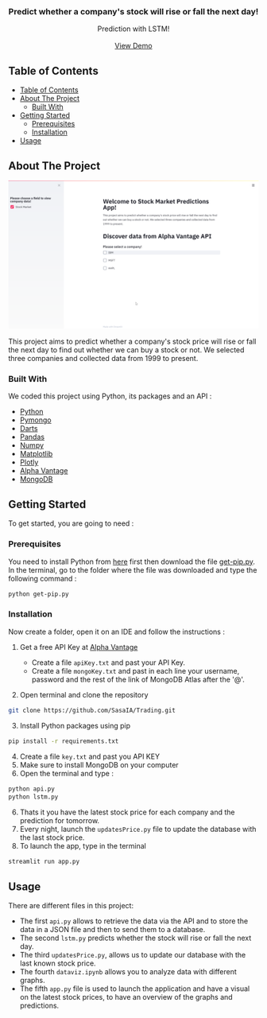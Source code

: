 <br />
<p align="center">
  <h3 align="center">Predict whether a company's stock will rise or fall the next day!</h3>

  <p align="center">
    Prediction with LSTM!
    <br />
    <br />
    <a href="https://github.com/othneildrew/Best-README-Template">View Demo</a>
</p>

<!-- TABLE OF CONTENTS -->
## Table of Contents

- [Table of Contents](#table-of-contents)
- [About The Project](#about-the-project)
  - [Built With](#built-with)
- [Getting Started](#getting-started)
  - [Prerequisites](#prerequisites)
  - [Installation](#installation)
- [Usage](#usage)

<!-- ABOUT THE PROJECT -->
## About The Project

![App Page](appPage.png)

This project aims to predict whether a company's stock price will rise or fall the next day to find out whether we can buy a stock or not. We selected three companies and collected data from 1999 to present.

### Built With
We coded this project using Python, its packages and an API :

* [Python](https://www.python.org)
* [Pymongo](https://pymongo.readthedocs.io/en/stable/)
* [Darts](https://unit8co.github.io/darts/)
* [Pandas](https://pandas.pydata.org/)
* [Numpy](https://numpy.org/)
* [Matplotlib](https://matplotlib.org/)
* [Plotly](https://plotly.com/python/)
* [Alpha Vantage](https://www.alphavantage.co/)
* [MongoDB](https://docs.mongodb.com/)

<!-- GETTING STARTED -->
## Getting Started

To get started, you are going to need :

### Prerequisites

You need to install Python from [here](https://www.python.org/downloads/) first then download the file [get-pip.py](https://bootstrap.pypa.io/get-pip.py). In the terminal, go to the folder where the file was downloaded and type the following command :

```sh
python get-pip.py
```

### Installation

Now create a folder, open it on an IDE and follow the instructions :

1. Get a free API Key at [Alpha Vantage](https://www.alphavantage.co)

      - Create a file `apiKey.txt` and past your API Key.
      - Create a file `mongoKey.txt` and past in each line your username, password and the rest of the link of MongoDB Atlas after the '@'.

2. Open terminal and clone the repository
```sh
git clone https://github.com/SasaIA/Trading.git
```
3. Install Python packages using pip
```sh
pip install -r requirements.txt
```
4. Create a file `key.txt` and past you API KEY
5. Make sure to install MongoDB on your computer
6. Open the terminal and type :
```sh
python api.py
python lstm.py
```
6. Thats it you have the latest stock price for each company and the prediction for tomorrow.
7. Every night, launch the `updatesPrice.py` file to update the database with the last stock price.
8. To launch the app, type in the terminal
```sh
streamlit run app.py
 ```

<!-- USAGE EXAMPLES -->
## Usage

There are different files in this project:
- The first `api.py` allows to retrieve the data via the API and to store the data in a JSON file and then to send them to a database.
- The second `lstm.py` predicts whether the stock will rise or fall the next day.
- The third `updatesPrice.py`, allows us to update our database with the last known stock price.
- The fourth `dataviz.ipynb` allows you to analyze data with different graphs.
- The fifth `app.py` file is used to launch the application and have a visual on the latest stock prices, to have an overview of the graphs and predictions.